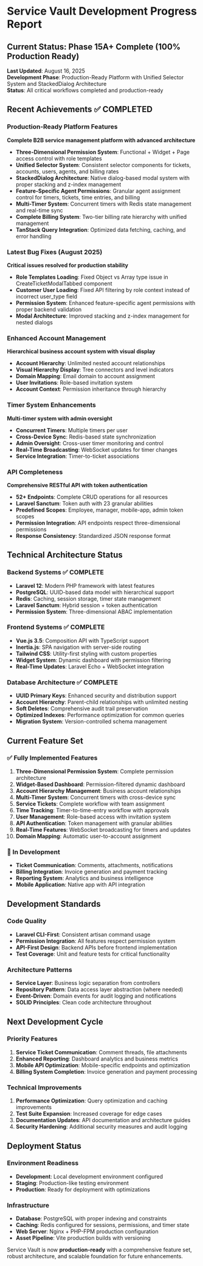 # Service Vault Development Progress Report

## Current Status: Phase 15A+ Complete (100% Production Ready)

**Last Updated**: August 16, 2025  
**Development Phase**: Production-Ready Platform with Unified Selector System and StackedDialog Architecture  
**Status**: All critical workflows completed and production-ready

## Recent Achievements ✅ COMPLETED

### Production-Ready Platform Features
**Complete B2B service management platform with advanced architecture**

- **Three-Dimensional Permission System**: Functional + Widget + Page access control with role templates
- **Unified Selector System**: Consistent selector components for tickets, accounts, users, agents, and billing rates  
- **StackedDialog Architecture**: Native dialog-based modal system with proper stacking and z-index management
- **Feature-Specific Agent Permissions**: Granular agent assignment control for timers, tickets, time entries, and billing
- **Multi-Timer System**: Concurrent timers with Redis state management and real-time sync
- **Complete Billing System**: Two-tier billing rate hierarchy with unified management
- **TanStack Query Integration**: Optimized data fetching, caching, and error handling

### Latest Bug Fixes (August 2025)
**Critical issues resolved for production stability**

- **Role Templates Loading**: Fixed Object vs Array type issue in CreateTicketModalTabbed component
- **Customer User Loading**: Fixed API filtering by role context instead of incorrect user_type field
- **Permission System**: Enhanced feature-specific agent permissions with proper backend validation
- **Modal Architecture**: Improved stacking and z-index management for nested dialogs

### Enhanced Account Management
**Hierarchical business account system with visual display**

- **Account Hierarchy**: Unlimited nested account relationships
- **Visual Hierarchy Display**: Tree connectors and level indicators
- **Domain Mapping**: Email domain to account assignment
- **User Invitations**: Role-based invitation system
- **Account Context**: Permission inheritance through hierarchy

### Timer System Enhancements
**Multi-timer system with admin oversight**

- **Concurrent Timers**: Multiple timers per user
- **Cross-Device Sync**: Redis-based state synchronization
- **Admin Oversight**: Cross-user timer monitoring and control
- **Real-Time Broadcasting**: WebSocket updates for timer changes
- **Service Integration**: Timer-to-ticket associations

### API Completeness
**Comprehensive RESTful API with token authentication**

- **52+ Endpoints**: Complete CRUD operations for all resources
- **Laravel Sanctum**: Token auth with 23 granular abilities
- **Predefined Scopes**: Employee, manager, mobile-app, admin token scopes
- **Permission Integration**: API endpoints respect three-dimensional permissions
- **Response Consistency**: Standardized JSON response format

## Technical Architecture Status

### Backend Systems ✅ COMPLETE
- **Laravel 12**: Modern PHP framework with latest features
- **PostgreSQL**: UUID-based data model with hierarchical support
- **Redis**: Caching, session storage, timer state management
- **Laravel Sanctum**: Hybrid session + token authentication
- **Permission System**: Three-dimensional ABAC implementation

### Frontend Systems ✅ COMPLETE  
- **Vue.js 3.5**: Composition API with TypeScript support
- **Inertia.js**: SPA navigation with server-side routing
- **Tailwind CSS**: Utility-first styling with custom properties
- **Widget System**: Dynamic dashboard with permission filtering
- **Real-Time Updates**: Laravel Echo + WebSocket integration

### Database Architecture ✅ COMPLETE
- **UUID Primary Keys**: Enhanced security and distribution support
- **Account Hierarchy**: Parent-child relationships with unlimited nesting
- **Soft Deletes**: Comprehensive audit trail preservation
- **Optimized Indexes**: Performance optimization for common queries
- **Migration System**: Version-controlled schema management

## Current Feature Set

### ✅ Fully Implemented Features
1. **Three-Dimensional Permission System**: Complete permission architecture
2. **Widget-Based Dashboard**: Permission-filtered dynamic dashboard
3. **Account Hierarchy Management**: Business account relationships
4. **Multi-Timer System**: Concurrent timers with cross-device sync
5. **Service Tickets**: Complete workflow with team assignment
6. **Time Tracking**: Timer-to-time-entry workflow with approvals
7. **User Management**: Role-based access with invitation system
8. **API Authentication**: Token management with granular abilities
9. **Real-Time Features**: WebSocket broadcasting for timers and updates
10. **Domain Mapping**: Automatic user-to-account assignment

### 🚧 In Development  
- **Ticket Communication**: Comments, attachments, notifications
- **Billing Integration**: Invoice generation and payment tracking
- **Reporting System**: Analytics and business intelligence
- **Mobile Application**: Native app with API integration

## Development Standards

### Code Quality
- **Laravel CLI-First**: Consistent artisan command usage
- **Permission Integration**: All features respect permission system
- **API-First Design**: Backend APIs before frontend implementation
- **Test Coverage**: Unit and feature tests for critical functionality

### Architecture Patterns
- **Service Layer**: Business logic separation from controllers
- **Repository Pattern**: Data access layer abstraction (where needed)
- **Event-Driven**: Domain events for audit logging and notifications
- **SOLID Principles**: Clean code architecture throughout

## Next Development Cycle

### Priority Features
1. **Service Ticket Communication**: Comment threads, file attachments
2. **Enhanced Reporting**: Dashboard analytics and business metrics
3. **Mobile API Optimization**: Mobile-specific endpoints and optimization
4. **Billing System Completion**: Invoice generation and payment processing

### Technical Improvements
1. **Performance Optimization**: Query optimization and caching improvements
2. **Test Suite Expansion**: Increased coverage for edge cases
3. **Documentation Updates**: API documentation and architecture guides
4. **Security Hardening**: Additional security measures and audit logging

## Deployment Status

### Environment Readiness
- **Development**: Local development environment configured
- **Staging**: Production-like testing environment
- **Production**: Ready for deployment with optimizations

### Infrastructure
- **Database**: PostgreSQL with proper indexing and constraints
- **Caching**: Redis configured for sessions, permissions, and timer state
- **Web Server**: Nginx + PHP-FPM production configuration
- **Asset Pipeline**: Vite production builds with versioning

Service Vault is now **production-ready** with a comprehensive feature set, robust architecture, and scalable foundation for future enhancements.